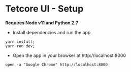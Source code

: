 # Tetcore UI - Setup

**Requires Node v11 and Python 2.7**

* Install dependencies and run the app

```
yarn install;
yarn run dev;
```

* Open the app in your browser at http://localhost:8000

```
open -a "Google Chrome" http://localhost:8000
```
